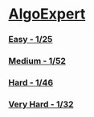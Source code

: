 # [AlgoExpert](https://www.algoexpert.io/)

### [Easy - 1/25](https://github.com/AsahiOcean/Algoexpert/tree/main/Easy)
### [Medium - 1/52](https://github.com/AsahiOcean/Algoexpert/tree/main/Medium)
### [Hard - 1/46](https://github.com/AsahiOcean/Algoexpert/tree/main/Hard)
### [Very Hard - 1/32](https://github.com/AsahiOcean/Algoexpert/tree/main/Very%20Hard)
